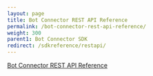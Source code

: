 ```yaml
---
layout: page
title: Bot Connector REST API Reference
permalink: /bot-connector-rest-api-reference/
weight: 300
parent1: Bot Connector SDK
redirect: /sdkreference/restapi/
---
```


[Bot Connector REST API Reference](/sdkreference/restapi/)